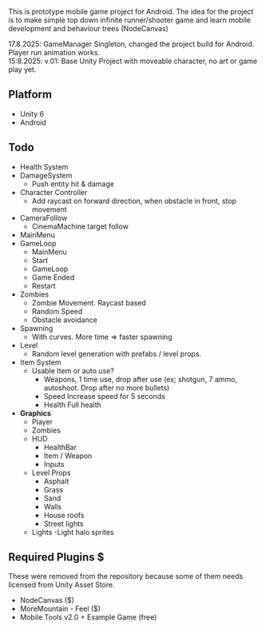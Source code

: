 This is prototype mobile game project for Android. 
The idea for the project is to make simple top down infinite runner/shooter game and learn mobile development and behaviour trees (NodeCanvas)

17.8.2025: GameManager Singleton, changed the project build for Android. Player run animation works.  
15:8.2025: v.01: Base Unity Project with moveable character, no art or game play yet.  

## Platform
- Unity 6
- Android

## Todo
- Health System
- DamageSystem
	- Push entity hit & damage
- Character Controller
    - Add raycast on forward direction, when obstacle in front, stop movement
- CameraFollow
    - CinemaMachine target follow
- MainMenu
- GameLoop
    - MainMenu
    - Start
    - GameLoop
    - Game Ended
    - Restart
- Zombies
    - Zombie Movement. Raycast based
    - Random Speed
    - Obstacle avoidance
- Spawning
    - With curves. More time => faster spawning
- Level
    - Random level generation with prefabs / level props.
- Item System
	- Usable Item or auto use?
	    - Weapons, 1 time use, drop after use
            (ex; shotgun, 7 ammo, autoshoot. Drop after no more bullets)
	    - Speed
            Increase speed for 5 seconds
	    - Health
            Full health
- **Graphics**
	- Player
	- Zombies
	- HUD
		- HealthBar
		- Item / Weapon
		- Inputs
	- Level Props
		- Asphalt
		- Grass
		- Sand
		- Walls
        - House roofs
        - Street lights
	- Lights
        -Light halo sprites

## Required Plugins $
These were removed from the repository because some of them needs licensed from Unity Asset Store.
- NodeCanvas ($)
- MoreMountain - Feel ($)
- Mobile Tools v2.0 + Example Game (free)